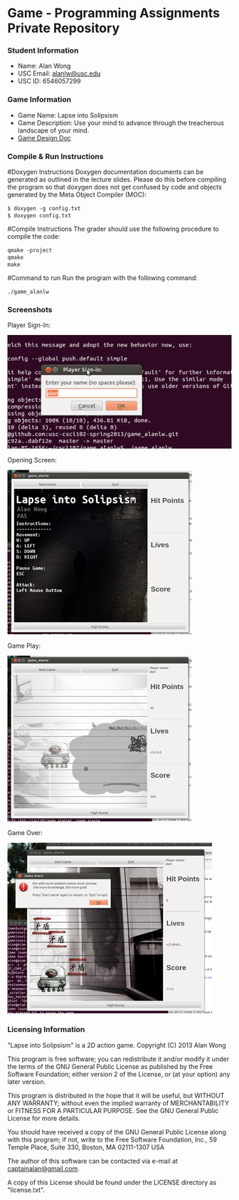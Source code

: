 # Game - Programming Assignments Private Repository
### Student Information
  + Name: Alan Wong
  + USC Email: alanlw@usc.edu
  + USC ID: 6546057299

### Game Information
  + Game Name: Lapse into Solipsism
  + Game Description: Use your mind to advance through the treacherous 
landscape of your mind.
  + [Game Design Doc](GameDesignDoc.md)

### Compile & Run Instructions

#Doxygen Instructions
Doxygen documentation documents can be generated as outlined in the lecture slides.
Please do this before compiling the program so that doxygen does not get confused by code and objects generated by the Meta Object Compiler (MOC):

```shell
$ doxygen -g config.txt
$ doxygen config.txt
```

#Compile Instructions
The grader should use the following procedure to compile the code:
```shell
qmake -project
qmake
make
```
#Command to run
Run the program with the following command:
```shell
./game_alanlw
```


### Screenshots

Player Sign-In:

![Player Sign In](/screenshots/name_entry.png)

Opening Screen:

![Opening Screen](/screenshots/opening_screen.png)

Game Play:

![Game Play](/screenshots/game_play.png)

Game Over:

![Game Over](/screenshots/game_over.png)


### Licensing Information

"Lapse into Solipsism" is a 2D action game.
Copyright (C) 2013 Alan Wong

This program is free software; you can redistribute it and/or modify it under the terms of the GNU General Public License as published by the Free Software Foundation; either version 2 of the License, or (at your option) any later version.

This program is distributed in the hope that it will be useful, but WITHOUT ANY WARRANTY; without even the implied warranty of MERCHANTABILITY or FITNESS FOR A PARTICULAR PURPOSE. See the GNU General Public License for more details.

You should have received a copy of the GNU General Public License along with this program; if not, write to the Free Software Foundation, Inc., 59 Temple Place, Suite 330, Boston, MA 02111-1307 USA

The author of this software can be contacted via e-mail at captainalan@gmail.com.

A copy of this License should be found under the LICENSE directory as "license.txt".

